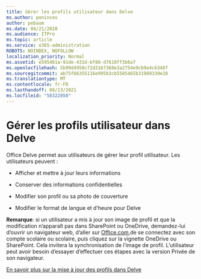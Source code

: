 ```yaml
---
title: Gérer les profils utilisateur dans Delve
ms.author: ponincev
author: pebaum
ms.date: 04/21/2020
ms.audience: ITPro
ms.topic: article
ms.service: o365-administration
ROBOTS: NOINDEX, NOFOLLOW
localization_priority: Normal
ms.assetid: e595481a-91de-431d-bf86-d7610ff3b6a7
ms.openlocfilehash: 5b99d4950c72d3167368e3a2754e9cb9e4c6348f
ms.sourcegitcommit: ab75f66355116e995b3cb5505465b31989339e28
ms.translationtype: MT
ms.contentlocale: fr-FR
ms.lasthandoff: 08/13/2021
ms.locfileid: "58322850"
---
```

# <a name="manage-user-profiles-in-delve"></a>Gérer les profils utilisateur dans Delve

Office Delve permet aux utilisateurs de gérer leur profil utilisateur. Les utilisateurs peuvent :
  
- Afficher et mettre à jour leurs informations
    
- Conserver des informations confidentielles
    
- Modifier son profil ou sa photo de couverture
    
- Modifier le format de langue et d’heure pour Delve
    
**Remarque**: si un utilisateur a mis à jour son image de profil et que la modification n’apparaît pas dans SharePoint ou OneDrive, demandez-lui d’ouvrir un navigateur web, d’aller sur [Office.com,](https://www.office.com)de se connectez avec son compte scolaire ou scolaire, puis cliquez sur la vignette OneDrive ou SharePoint. Cela invitera la synchronisation de l’image de profil. L’utilisateur peut avoir besoin d’essayer d’effectuer ces étapes avec la version Privée de son navigateur. 
  
[En savoir plus sur la mise à jour des profils dans Delve](https://go.microsoft.com/fwlink/?linkid=735070)
  

